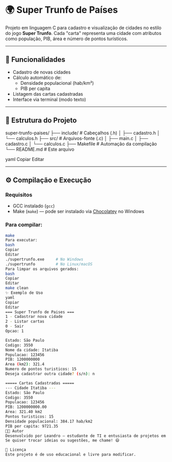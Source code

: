 # 🌍 Super Trunfo de Países

Projeto em linguagem C para cadastro e visualização de cidades no estilo do jogo **Super Trunfo**. Cada "carta" representa uma cidade com atributos como população, PIB, área e número de pontos turísticos.

---

## 🧠 Funcionalidades

- Cadastro de novas cidades
- Cálculo automático de:
  - Densidade populacional (hab/km²)
  - PIB per capita
- Listagem das cartas cadastradas
- Interface via terminal (modo texto)

---

## 📁 Estrutura do Projeto

super-trunfo-paises/
├── include/ # Cabeçalhos (.h)
│ ├── cadastro.h
│ └── calculos.h
├── src/ # Arquivos-fonte (.c)
│ ├── main.c
│ ├── cadastro.c
│ └── calculos.c
├── Makefile # Automação da compilação
└── README.md # Este arquivo

yaml
Copiar
Editar

---

## ⚙️ Compilação e Execução

### Requisitos
- GCC instalado (`gcc`)
- Make (`make`) — pode ser instalado via [Chocolatey](https://chocolatey.org/install) no Windows

### Para compilar:
```bash
make
Para executar:
bash
Copiar
Editar
./supertrunfo.exe     # No Windows
./supertrunfo         # No Linux/macOS
Para limpar os arquivos gerados:
bash
Copiar
Editar
make clean
✨ Exemplo de Uso
yaml
Copiar
Editar
=== Super Trunfo de Paises ===
1 - Cadastrar nova cidade
2 - Listar cartas
0 - Sair
Opcao: 1

Estado: São Paulo
Codigo: 3550
Nome da cidade: Itatiba
Populacao: 123456
PIB: 1200000000
Area (km2): 321.4
Numero de pontos turisticos: 15
Deseja cadastrar outra cidade? (s/n): n

===== Cartas Cadastradas =====
--- Cidade Itatiba ---
Estado: São Paulo
Codigo: 3550
Populacao: 123456
PIB: 1200000000.00
Area: 321.40 km2
Pontos turisticos: 15
Densidade populacional: 384.17 hab/km2
PIB per capita: 9721.35
👨‍💻 Autor
Desenvolvido por Leandro — estudante de TI e entusiasta de projetos em C.
Se quiser trocar ideias ou sugestões, me chame! 😄

📘 Licença
Este projeto é de uso educacional e livre para modificar.
